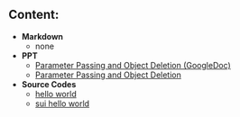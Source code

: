 
## Content:
- **Markdown**
    - none
- **PPT**
    - [Parameter Passing and Object Deletion (GoogleDoc)](https://docs.google.com/presentation/d/1JybGMbkgH1KD32G_F9um9_FilMa-EFhUpaG418QIAFU/edit#slide=id.g2514c5c11c2_2_63)
    - [Parameter Passing and Object Deletion](./lesson-2.pptx)
- **Source Codes**
    - [hello world](./src/hello_world)
    - [sui hello world](./src/sui_hello_world)
